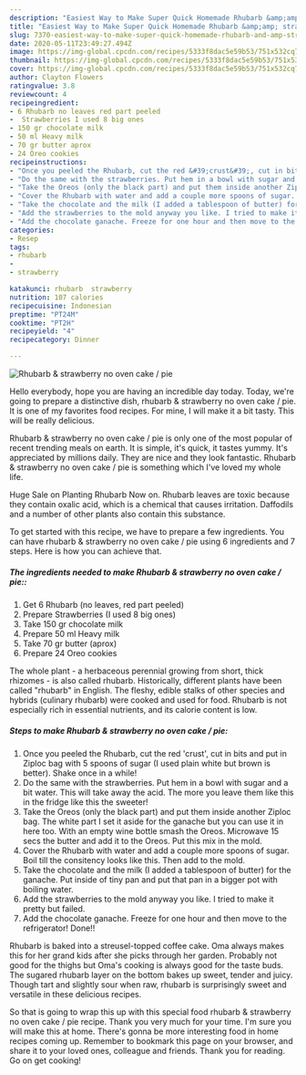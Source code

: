```yaml
---
description: "Easiest Way to Make Super Quick Homemade Rhubarb &amp;amp; strawberry no oven cake / pie"
title: "Easiest Way to Make Super Quick Homemade Rhubarb &amp;amp; strawberry no oven cake / pie"
slug: 7370-easiest-way-to-make-super-quick-homemade-rhubarb-and-amp-strawberry-no-oven-cake-pie
date: 2020-05-11T23:49:27.494Z
image: https://img-global.cpcdn.com/recipes/5333f8dac5e59b53/751x532cq70/rhubarb-strawberry-no-oven-cake-pie-recipe-main-photo.jpg
thumbnail: https://img-global.cpcdn.com/recipes/5333f8dac5e59b53/751x532cq70/rhubarb-strawberry-no-oven-cake-pie-recipe-main-photo.jpg
cover: https://img-global.cpcdn.com/recipes/5333f8dac5e59b53/751x532cq70/rhubarb-strawberry-no-oven-cake-pie-recipe-main-photo.jpg
author: Clayton Flowers
ratingvalue: 3.8
reviewcount: 4
recipeingredient:
- 6 Rhubarb no leaves red part peeled
-  Strawberries I used 8 big ones
- 150 gr chocolate milk
- 50 ml Heavy milk
- 70 gr butter aprox
- 24 Oreo cookies
recipeinstructions:
- "Once you peeled the Rhubarb, cut the red &#39;crust&#39;, cut in bits and put in Ziploc bag with 5 spoons of sugar (I used plain white but brown is better). Shake once in a while!"
- "Do the same with the strawberries. Put hem in a bowl with sugar and a bit water. This will take away the acid. The more you leave them like this in the fridge like this the sweeter!"
- "Take the Oreos (only the black part) and put them inside another Ziploc bag. The white part I set it aside for the ganache but you can use it in here too. With an empty wine bottle smash the Oreos. Microwave 15 secs the butter and add it to the Oreos. Put this mix in the mold."
- "Cover the Rhubarb with water and add a couple more spoons of sugar. Boil till the consitency looks like this. Then add to the mold."
- "Take the chocolate and the milk (I added a tablespoon of butter) for the ganache. Put inside of tiny pan and put that pan in a bigger pot with boiling water."
- "Add the strawberries to the mold anyway you like. I tried to make it pretty but failed."
- "Add the chocolate ganache. Freeze for one hour and then move to the refrigerator! Done!!"
categories:
- Resep
tags:
- rhubarb
- 
- strawberry

katakunci: rhubarb  strawberry
nutrition: 107 calories
recipecuisine: Indonesian
preptime: "PT24M"
cooktime: "PT2H"
recipeyield: "4"
recipecategory: Dinner

---
```



![Rhubarb &amp; strawberry no oven cake / pie](https://img-global.cpcdn.com/recipes/5333f8dac5e59b53/751x532cq70/rhubarb-strawberry-no-oven-cake-pie-recipe-main-photo.jpg)

Hello everybody, hope you are having an incredible day today. Today, we're going to prepare a distinctive dish, rhubarb &amp; strawberry no oven cake / pie. It is one of my favorites food recipes. For mine, I will make it a bit tasty. This will be really delicious.

Rhubarb &amp; strawberry no oven cake / pie is only one of the most popular of recent trending meals on earth. It is simple, it's quick, it tastes yummy. It's appreciated by millions daily. They are nice and they look fantastic. Rhubarb &amp; strawberry no oven cake / pie is something which I've loved my whole life.

Huge Sale on Planting Rhubarb Now on. Rhubarb leaves are toxic because they contain oxalic acid, which is a chemical that causes irritation. Daffodils and a number of other plants also contain this substance.


To get started with this recipe, we have to prepare a few ingredients. You can have rhubarb &amp; strawberry no oven cake / pie using 6 ingredients and 7 steps. Here is how you can achieve that.

##### The ingredients needed to make Rhubarb &amp; strawberry no oven cake / pie::

1. Get 6 Rhubarb (no leaves, red part peeled)
1. Prepare  Strawberries (I used 8 big ones)
1. Take 150 gr chocolate milk
1. Prepare 50 ml Heavy milk
1. Take 70 gr butter (aprox)
1. Prepare 24 Oreo cookies


The whole plant - a herbaceous perennial growing from short, thick rhizomes - is also called rhubarb. Historically, different plants have been called &#34;rhubarb&#34; in English. The fleshy, edible stalks of other species and hybrids (culinary rhubarb) were cooked and used for food. Rhubarb is not especially rich in essential nutrients, and its calorie content is low. 

##### Steps to make Rhubarb &amp; strawberry no oven cake / pie:

1. Once you peeled the Rhubarb, cut the red &#39;crust&#39;, cut in bits and put in Ziploc bag with 5 spoons of sugar (I used plain white but brown is better). Shake once in a while!
1. Do the same with the strawberries. Put hem in a bowl with sugar and a bit water. This will take away the acid. The more you leave them like this in the fridge like this the sweeter!
1. Take the Oreos (only the black part) and put them inside another Ziploc bag. The white part I set it aside for the ganache but you can use it in here too. With an empty wine bottle smash the Oreos. Microwave 15 secs the butter and add it to the Oreos. Put this mix in the mold.
1. Cover the Rhubarb with water and add a couple more spoons of sugar. Boil till the consitency looks like this. Then add to the mold.
1. Take the chocolate and the milk (I added a tablespoon of butter) for the ganache. Put inside of tiny pan and put that pan in a bigger pot with boiling water.
1. Add the strawberries to the mold anyway you like. I tried to make it pretty but failed.
1. Add the chocolate ganache. Freeze for one hour and then move to the refrigerator! Done!!


Rhubarb is baked into a streusel-topped coffee cake. Oma always makes this for her grand kids after she picks through her garden. Probably not good for the thighs but Oma&#39;s cooking is always good for the taste buds. The sugared rhubarb layer on the bottom bakes up sweet, tender and juicy. Though tart and slightly sour when raw, rhubarb is surprisingly sweet and versatile in these delicious recipes. 

So that is going to wrap this up with this special food rhubarb &amp; strawberry no oven cake / pie recipe. Thank you very much for your time. I'm sure you will make this at home. There's gonna be more interesting food in home recipes coming up. Remember to bookmark this page on your browser, and share it to your loved ones, colleague and friends. Thank you for reading. Go on get cooking!
